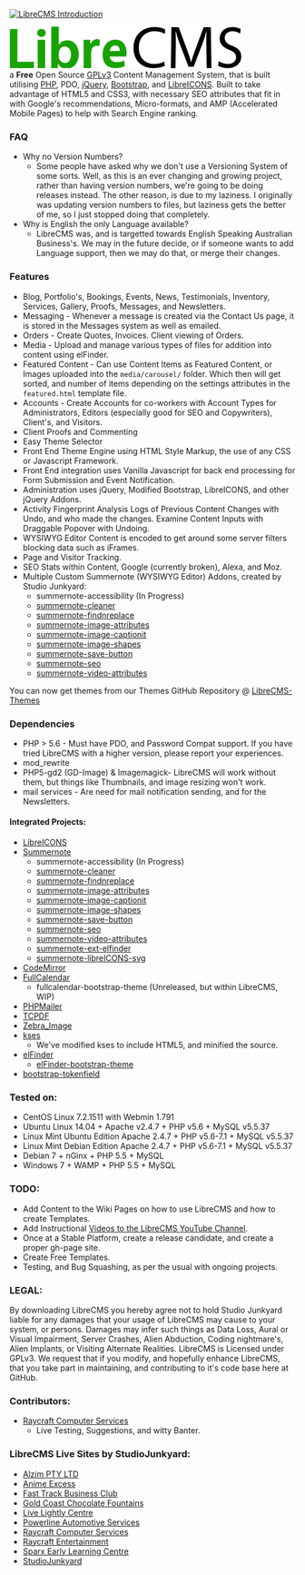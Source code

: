 [![LibreCMS Introduction](http://img.youtube.com/vi/ssYaSJWPgMQ/0.jpg)](https://youtu.be/ssYaSJWPgMQ "LibreCMS Introduction")

![LibreCMS](core/images/librecms.png)  
a **Free** Open Source [GPLv3](https://www.gnu.org/licenses/gpl-3.0.html) Content Management System, that is built utilising [PHP](http://php.net/), PDO, [jQuery](http://jquery.com/), [Bootstrap](http://getbootstrap.com/), and [LibreICONS](https://github.com/StudioJunkyard/LibreICONS). Built to take advantage of HTML5 and CSS3, with necessary SEO attributes that fit in with Google's recommendations, Micro-formats, and AMP (Accelerated Mobile Pages) to help with Search Engine ranking.

### FAQ
- Why no Version Numbers?
  - Some people have asked why we don't use a Versioning System of some sorts. Well, as this is an ever changing and growing project, rather than having version numbers, we're going to be doing releases instead. The other reason, is due to my laziness. I originally was updating version numbers to files, but laziness gets the better of me, so I just stopped doing that completely.
- Why is English the only Language available?
  - LibreCMS was, and is targetted towards English Speaking Australian Business's. We may in the future decide, or if someone wants to add Language support, then we may do that, or merge their changes.

### Features
- Blog, Portfolio's, Bookings, Events, News, Testimonials, Inventory, Services, Gallery, Proofs, Messages, and Newsletters.
- Messaging - Whenever a message is created via the Contact Us page, it is stored in the Messages system as well as emailed.
- Orders - Create Quotes, Invoices. Client viewing of Orders.
- Media - Upload and manage various types of files for addition into content using elFinder.
- Featured Content - Can use Content Items as Featured Content, or Images uploaded into the `media/carousel/` folder. Which then will get sorted, and number of items depending on the settings attributes in the `featured.html` template file.
- Accounts - Create Accounts for co-workers with Account Types for Administrators, Editors (especially good for SEO and Copywriters), Client's, and Visitors.
- Client Proofs and Commenting
- Easy Theme Selector
- Front End Theme Engine using HTML Style Markup, the use of any CSS or Javascript Framework.
- Front End integration uses Vanilla Javascript for back end processing for Form Submission and Event Notification.
- Administration uses jQuery, Modified Bootstrap, LibreICONS, and other jQuery Addons.
- Activity Fingerprint Analysis Logs of Previous Content Changes with Undo, and who made the changes. Examine Content Inputs with Draggable Popover with Undoing.
- WYSIWYG Editor Content is encoded to get around some server filters blocking data such as iFrames.
- Page and Visitor Tracking.
- SEO Stats within Content, Google (currently broken), Alexa, and Moz.
- Multiple Custom Summernote (WYSIWYG Editor) Addons, created by Studio Junkyard:
  - summernote-accessibility (In Progress)
  - [summernote-cleaner](https://github.com/StudioJunkyard/summernote-cleaner)
  - [summernote-findnreplace](https://github.com/StudioJunkyard/summernote-text-findnreplace)
  - [summernote-image-attributes](https://github.com/StudioJunkyard/summernote-image-attributes)
  - [summernote-image-captionit](https://github.com/StudioJunkyard/summernote-image-captionit)
  - [summernote-image-shapes](https://github.com/StudioJunkyard/summernote-image-shapes)
  - [summernote-save-button](https://github.com/StudioJunkyard/summernote-save-button)
  - [summernote-seo](https://github.com/StudioJunkyard/summernote-seo)
  - [summernote-video-attributes](https://github.com/StudioJunkyard/summernote-video-attributes)

You can now get themes from our Themes GitHub Repository @ [LibreCMS-Themes](https://github.com/StudioJunkyard/LibreCMS-themes)

### Dependencies
- PHP > 5.6 - Must have PDO, and Password Compat support. If you have tried LibreCMS with a higher version, please report your experiences.
- mod_rewrite
- PHP5-gd2 (GD-Image) & Imagemagick- LibreCMS will work without them, but things like Thumbnails, and image resizing won't work.
- mail services - Are need for mail notification sending, and for the Newsletters.

#### Integrated Projects:
- [LibreICONS](https://github.com/StudioJunkyard/LibreICONS)
- [Summernote](https://github.com/summernote/summernote)
  - summernote-accessibility (In Progress)
  - [summernote-cleaner](https://github.com/StudioJunkyard/summernote-cleaner)
  - [summernote-findnreplace](https://github.com/StudioJunkyard/summernote-text-findnreplace)
  - [summernote-image-attributes](https://github.com/StudioJunkyard/summernote-image-attributes)
  - [summernote-image-captionit](https://github.com/StudioJunkyard/summernote-image-captionit)
  - [summernote-image-shapes](https://github.com/StudioJunkyard/summernote-image-shapes)
  - [summernote-save-button](https://github.com/StudioJunkyard/summernote-save-button)
  - [summernote-seo](https://github.com/StudioJunkyard/summernote-seo)
  - [summernote-video-attributes](https://github.com/StudioJunkyard/summernote-video-attributes)
  - [summernote-ext-elfinder](https://github.com/semplon/summernote-ext-elfinder)
  - [summernote-libreICONS-svg](https://github.com/StudioJunkyard/LibreICONS/tree/master/themes/summernote)
- [CodeMirror](https://github.com/codemirror/CodeMirror)
- [FullCalendar](https://github.com/fullcalendar/fullcalendar)
  - fullcalendar-bootstrap-theme (Unreleased, but within LibreCMS, WIP)
- [PHPMailer](https://github.com/PHPMailer/PHPMailer)
- [TCPDF](http://www.tcpdf.org/)
- [Zebra_Image](https://github.com/stefangabos/Zebra_Image)
- [kses](https://github.com/RichardVasquez/kses)
  - We've modified kses to include HTML5, and minified the source.
- [elFinder](https://github.com/Studio-42/elFinder)
  - [elFinder-bootstrap-theme](https://github.com/StudioJunkyard/LibreICONS/tree/master/themes/elFinder)
- [bootstrap-tokenfield](https://github.com/sliptree/bootstrap-tokenfield)

### Tested on:
- CentOS Linux 7.2.1511 with Webmin 1.791
- Ubuntu Linux 14.04 + Apache v2.4.7 + PHP v5.6 + MySQL v5.5.37
- Linux Mint Ubuntu Edition Apache 2.4.7 + PHP v5.6-7.1 + MySQL v5.5.37
- Linux Mint Debian Edition Apache 2.4.7 + PHP v5.6-7.1 + MySQL v5.5.37
- Debian 7 + nGinx + PHP 5.5 + MySQL
- Windows 7 + WAMP + PHP 5.5 + MySQL

### TODO:
- Add Content to the Wiki Pages on how to use LibreCMS and how to create Templates.
- Add Instructional [Videos to the LibreCMS YouTube Channel](https://www.youtube.com/channel/UCv-uQgGqZ9d-1SLXeEcFa-w).
- Once at a Stable Platform, create a release candidate, and create a proper gh-page site.
- Create Free Templates.
- Testing, and Bug Squashing, as per the usual with ongoing projects.

### LEGAL:
By downloading LibreCMS you hereby agree not to hold Studio Junkyard liable for any damages that your usage of LibreCMS may cause to your system, or persons. Damages may infer such things as Data Loss, Aural or Visual Impairment, Server Crashes, Alien Abduction, Coding nightmare's, Alien Implants, or Visiting Alternate Realities. LibreCMS is Licensed under GPLv3. We request that if you modify, and hopefully enhance LibreCMS, that you take part in maintaining, and contributing to it's code base here at GitHub.

### Contributors:
- [Raycraft Computer Services](https://www.raycraft.com.au/)
  - Live Testing, Suggestions, and witty Banter.

### LibreCMS Live Sites by StudioJunkyard:
- [Alzim PTY LTD](http://www.alzim.com.au)
- [Anime Excess](https://www.animeexcess.com.au/)
- [Fast Track Business Club](https://www.fasttrackbusinessclub.com.au/)
- [Gold Coast Chocolate Fountains](https://www.goldcoastchocolatefountains.com.au/)
- [Live Lightly Centre](https://www.livelightlycentre.com.au/)
- [Powerline Automotive Services](https://www.powerlineauto.com.au/)
- [Raycraft Computer Services](https://www.raycraft.com.au/)
- [Raycraft Entertainment](https://www.entertainme.net.au/)
- [Sparx Early Learning Centre](https://www.sparxelc.com.au/)
- [StudioJunkyard](https://www.studiojunkyard.com/)
